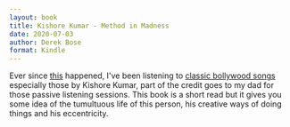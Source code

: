```yaml
---
layout: book
title: Kishore Kumar - Method in Madness
date: 2020-07-03
author: Derek Bose
format: Kindle
---
```


Ever since [this](https://techcrunch.com/2020/05/11/spotify-saregama-india/) happened, I've been listening to [classic bollywood songs](https://open.spotify.com/playlist/4podnuUgMNTjpJYLMYJYmg) especially those by Kishore Kumar, part of the credit goes to my dad for those passive listening sessions. This book is a short read but it gives you some idea of the tumultuous life of this person, his creative ways of doing things and his eccentricity.
